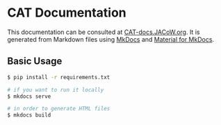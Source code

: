 # CAT Documentation

This documentation can be consulted at [CAT-docs.JACoW.org](https://CAT-docs.JACoW.org). It is generated from
Markdown files using [MkDocs](http://www.mkdocs.org/) and
[Material for MkDocs](http://squidfunk.github.io/mkdocs-material/).

## Basic Usage

```sh
$ pip install -r requirements.txt

# if you want to run it locally
$ mkdocs serve

# in order to generate HTML files
$ mkdocs build
```

